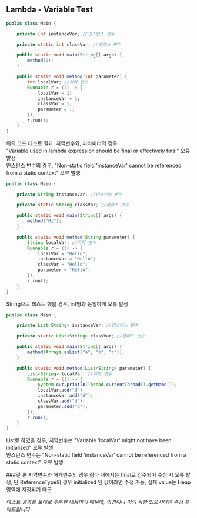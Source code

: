 ## Lambda - Variable Test

~~~java
public class Main {

    private int instanceVar; //인스턴스 변수

    private static int classVar; //클래스 변수

    public static void main(String[] args) {
        method(0);
    }

    public static void method(int parameter) {
        int localVar; //지역 변수
        Runnable r = (() -> {
            localVar = 1;
            instanceVar = 1;
            classVar = 1;
            parameter = 1;
        });
        r.run();
    }
}
~~~
위의 코드 테스트 결과, 지역변수와, 파라미터의 경우  
"Variable used in lambda expression should be final or effectively final" 오류 발생  
인스턴스 변수의 경우, "Non-static field 'instanceVar' cannot be referenced from a static context" 오류 발생

~~~java
public class Main {

    private String instanceVar; //인스턴스 변수

    private static String classVar; //클래스 변수

    public static void main(String[] args) {
        method("Hi");
    }

    public static void method(String parameter) {
        String localVar; //지역 변수
        Runnable r = (() -> {
            localVar = "Hello";
            instanceVar = "Hello";
            classVar = "Hello";
            parameter = "Hello";
        });
        r.run();
    }
}
~~~
String으로 테스트 했을 경우, int형과 동일하게 오류 발생

~~~java
public class Main {

    private List<String> instanceVar; //인스턴스 변수

    private static List<String> classVar; //클래스 변수

    public static void main(String[] args) {
        method(Arrays.asList("a", "b", "c"));
    }

    public static void method(List<String> parameter) {
        List<String> localVar; //지역 변수
        Runnable r = (() -> {
            System.out.println(Thread.currentThread().getName());
            localVar.add("d");
            instanceVar.add("d");
            classVar.add("d");
            parameter.add("d");
        });
        r.run();
    }
}
~~~
List로 하였을 경우, 지역변수는 "Variable 'localVar' might not have been initialized" 오류 발생   
인스턴스 변수는 "Non-static field 'instanceVar' cannot be referenced from a static context" 오류 발생

###결  론
지역변수와 매개변수의 경우 람다 내에서는 final로 간주되어 수정 시 오류 발생,
단 ReferenceType의 경우 initialized 된 값이라면 수정 가능, 실제 value는 Heap영역에 저장되기 때문

_테스트 결과를 토대로 추론한 내용이기 때문에, 의견이나 이의 사항 있으시다면 수정 부탁드립니다_